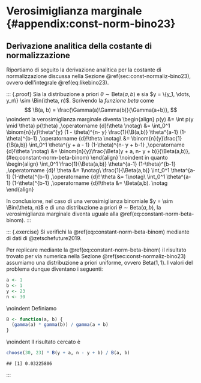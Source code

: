 # Verosimiglianza marginale {#appendix:const-norm-bino23}


## Derivazione analitica della costante di normalizzazione

Riportiamo di seguito la derivazione analitica per la costante di normalizzazione discussa nella Sezione \@ref(sec:const-normaliz-bino23), ovvero dell'integrale \@ref(eq:likebino23). 

::: {.proof}
Sia la distribuzione a priori $\theta \sim \mbox{Beta}(a, b)$ e sia $y = \{y_1, \dots, y_n\} \sim \Bin(\theta, n)$. Scrivendo la _funzione beta_ come
$$
\B(a, b) = \frac{\Gamma(a)\Gamma(b)}{\Gamma(a+b)},
$$
\noindent
la verosimiglianza marginale diventa
\begin{align}
p(y) &= \int p(y \mid \theta) p(\theta) \,\operatorname {d}\!\theta \notag\\
&= \int_0^1 \binom{n}{y}\theta^{y} (1 - \theta)^{n- y} \frac{1}{\B(a,b)} \theta^{a-1} (1-\theta)^{b-1} \,\operatorname {d}\!\theta \notag\\
&= \binom{n}{y}\frac{1}{\B(a,b)} \int_0^1 \theta^{y + a - 1} (1-\theta)^{n- y + b-1}  \,\operatorname {d}\!\theta \notag\\
&= \binom{n}{y}\frac{\Beta(y + a, n- y + b)}{\Beta(a,b)},
(\#eq:constant-norm-beta-binom)
\end{align}
\noindent
in quanto
\begin{align}
\int_0^1 \frac{1}{\Beta(a,b)} \theta^{a-1} (1-\theta)^{b-1} \,\operatorname {d}\! \theta &= 1\notag\\
\frac{1}{\Beta(a,b)} \int_0^1  \theta^{a-1} (1-\theta)^{b-1} \,\operatorname {d}\! \theta &= 1\notag\\
\int_0^1  \theta^{a-1} (1-\theta)^{b-1} \,\operatorname {d}\!\theta &= \Beta(a,b). \notag
\end{align}

In conclusione, nel caso di una verosimiglianza binomiale $y = \sim \Bin(\theta, n)$ e di una distribuzione a priori $\theta \sim \mbox{Beta}(a, b)$, la verosimiglianza marginale diventa uguale alla \@ref(eq:constant-norm-beta-binom).
:::

::: {.exercise}
Si verifichi la \@ref(eq:constant-norm-beta-binom) mediante di dati di @zetschefuture2019. 

Per replicare mediante la \@ref(eq:constant-norm-beta-binom) il risultato trovato per via numerica nella Sezione \@ref(sec:const-normaliz-bino23) assumiamo una distribuzione a priori uniforme, ovvero $\mbox{Beta}(1, 1)$. I valori del problema dunque diventano i seguenti:


```r
a <- 1
b <- 1
y <- 23
n <- 30
```

\noindent
Definiamo


```r
B <- function(a, b) {
  (gamma(a) * gamma(b)) / gamma(a + b)
}
```

\noindent
Il risultato cercato è


```r
choose(30, 23) * B(y + a, n - y + b) / B(a, b)
```

```
## [1] 0.03225806
```

:::



